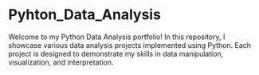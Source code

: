 # Pyhton_Data_Analysis
Welcome to my Python Data Analysis portfolio! In this repository, I showcase various data analysis projects implemented using Python. Each project is designed to demonstrate my skills in data manipulation, visualization, and interpretation.
